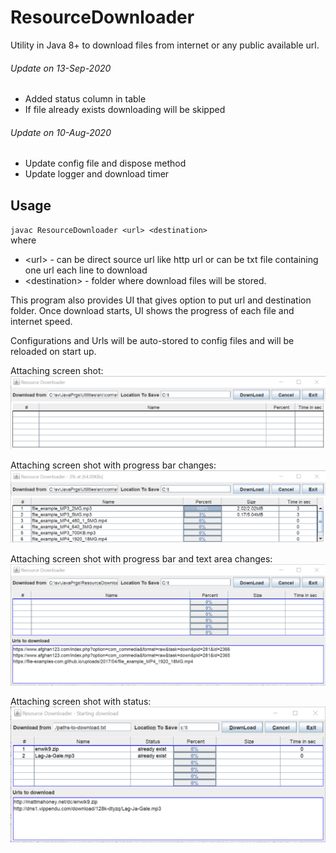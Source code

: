 # ResourceDownloader
Utility in Java 8+ to download files from internet or any public available url.

###### Update on 13-Sep-2020<br>
 - Added status column in table
 - If file already exists downloading will be skipped
 
###### Update on 10-Aug-2020<br>
 - Update config file and dispose method
 - Update logger and download timer
 
## Usage<br>
`javac ResourceDownloader <url> <destination>`<br>
where
 * \<url> - can be direct source url like http url or can be txt file containing one url each line to download<br>
 * \<destination> - folder where download files will be stored.<br>

This program also provides UI that gives option to put url and destination folder.
Once download starts, UI shows the progress of each file and internet speed.

Configurations and Urls will be auto-stored to config files and will be reloaded on start up.

Attaching screen shot:
![Image of Yaktocat](https://github.com/svermaji/ResourceDownloader/blob/master/rd.png) 

Attaching screen shot with progress bar changes:
![Image of Yaktocat](https://github.com/svermaji/ResourceDownloader/blob/master/rd-progress-bars.png) 

Attaching screen shot with progress bar and text area changes:
![Image of Yaktocat](https://github.com/svermaji/ResourceDownloader/blob/master/rd-table-and-textarea.png) 

Attaching screen shot with status:
![Image of Yaktocat](https://github.com/svermaji/ResourceDownloader/blob/master/rd-table-status-col.png) 
